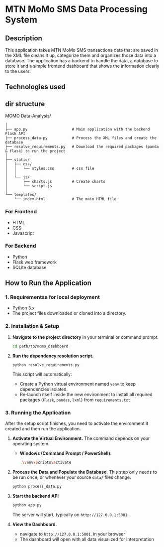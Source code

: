 #  MTN MoMo SMS Data Processing System

## Description

This application takes MTN MoMo SMS transactions data that are saved in the XML file cleans it up, categorize them and organizes those data into a database. The application has a backend to handle the data, a database to store it and a simple frontend dashboard that shows the information clearly to the users.


## Technologies used


## dir structure


MOMO Data-Analysis/
```
│
├── app.py                    # Main application with the backend Flask API
├── process_data.py           # Process the XML files and create the database
├── resolve_requirements.py   # Download the required packages (panda & flask) to run the project
│
├── static/                   
│   ├── css/
│   │   └── styles.css        # css file
│   │
│   └── js/
│       ├── charts.js         # Create charts
│       └── script.js
│
└── templates/                
    └── index.html            # The main HTML file
```
### For Frontend

- HTML
- CSS
- Javascript

### For Backend

- Python
- Flask web framework
- SQLite database


## How to Run the Application

### 1. Requirementsa for local deployment

- Python 3.x 
- The project files downloaded or cloned into a directory.

### 2. Installation & Setup

1.  **Navigate to the project directory** in your terminal or command prompt.
    ```bash
    cd path/to/momo_dashboard
    ```

2.  **Run the dependency resolution script.**
    ```
    python resolve_requirements.py
    ```
    This script will automatically:
    - Create a Python virtual environment named `venv` to keep dependencies isolated.
    - Re-launch itself inside the new environment to install all required packages (`Flask`, `pandas`, `lxml`) from `requirements.txt`.

### 3. Running the Application

After the setup script finishes, you need to activate the environment it created and then run the application.

1.  **Activate the Virtual Environment.** The command depends on your operating system.
    -   **Windows (Command Prompt / PowerShell):**
        ```bash
        .\venv\Scripts\activate
        ```

2.  **Process the Data and Populate the Database.** This step only needs to be run once, or whenever your source `data/` files change.
    ```bash
    python process_data.py
    ```

3.  **Start the backend API**
    ```bash
    python app.py
    ```
    The server will start, typically on `http://127.0.0.1:5001`.

4.  **View the Dashboard.**
    -   navigate to `http://127.0.0.1:5001`. in your browser
    -   The dashboard will open with all data visualized  for interpretation


